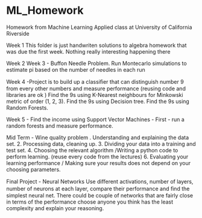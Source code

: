# ML_Homework
Homework from Machine Learning Applied class at University of California Riverside 

Week 1 This folder is just handwriten solutions to algebra homework that was due the first week. Nothing really interesting happening there 

Week 2 
Week 3 - Buffon Needle Problem. Run Montecarlo simulations to estimate pi based on the number of needles in each run 

Week 4 -Project is to build up a classiﬁer that can distinguish number 9 from every other numbers and measure performance (reusing code and libraries are ok ) 
        Find the 9s using K-Nearest neighbours for Minkowski metric of order (1, 2, 3).
        Find the 9s using Decision tree.
        Find the 9s using Random Forests.
        
Week 5 - Find the income using Support Vector Machines - First - run a random forests and measure  performance.

Mid Term - Wine quality problem . Understanding and explaining the data set.
        2. Processing data, cleaning up.
        3. Dividing your data into a training and test set.
        4. Choosing the relevant algorithm /Writing a python code to perform learning. (reuse every code from the lectures)
        6. Evaluating your learning performance / Making sure your results does not depend on your choosing parameters.
        
Final Project - Neural Networks 
Use diﬀerent activations, number of layers, number of neurons at each layer, compare their performance and ﬁnd the simplest neural net. There could be couple of networks that are fairly close in terms of the performance choose anyone you think has the least complexity and explain your reasoning.
        
        
        
        
        
        
        
        
        
        
        
        
        
        

